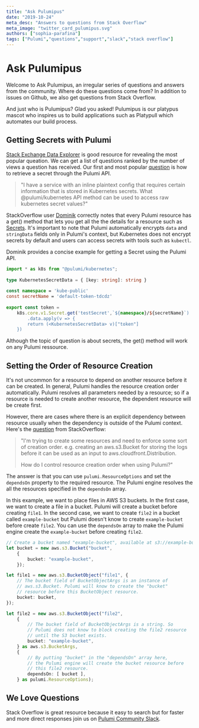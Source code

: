 ```yaml
---
title: "Ask Pulumipus"
date: "2019-10-24"
meta_desc: "Answers to questions from Stack Overflow"
meta_image: "twitter_card_pulumipus.svg"
authors: ["sophia-parafina"]
tags: ["Pulumi","questions","support","slack","stack overflow"]
---
```


# Ask Pulumipus

Welcome to Ask Pulumipus, an irregular series of questions and answers from the community. Where do these questions come from? In addition to issues on Github, we also get questions from Stack Overflow.

And just who is Pulumipus? Glad you asked! Pulumipus is our platypus mascot who inspires us to build applications such as Platypull which automates our build process.

## Getting Secrets with Pulumi

[Stack Exchange Data Explorer](https://data.stackexchange.com/) is good resource for revealing the most popular queation. We can get a list of questions ranked by the number of views a question has received. Our first and most popular [question](https://data.stackexchange.com/) is how to retrieve a secret through the Pulumi API.

>"I have a service with an inline plaintext config that requires certain information that is stored in Kubernetes secrets. What @pulumi/kubernetes API method can be used to access raw kubernetes secret values?"

StackOverflow user [Dominik](https://stackoverflow.com/users/1168315/dominik) correctly notes that every Pulumi resource has a get() method that lets you get all the the details for a resource such as [Secrets](https://www.pulumi.com/docs/reference/pkg/nodejs/pulumi/kubernetes/core/v1/#Secret). It's important to note that Pulumi automatically encrypts `data` and `stringData` fields only in Pulumi's context, but Kubernetes does not encrypt secrets by default and users can access secrets with tools such as `kubectl`.

Dominik provides a concise example for getting a Secret using the Pulumi API.

```typescript
import * as k8s from "@pulumi/kubernetes";
​
type KubernetesSecretData = { [key: string]: string }
​
const namespace = 'kube-public'
const secretName = 'default-token-tdcdz'
​
export const token =
    k8s.core.v1.Secret.get('testSecret',`${namespace}/${secretName}`)
        .data.apply(v => {
        return (<KubernetesSecretData> v)["token"]
    })
```

Although the topic of question is about secrets, the get() method will work on any Pulumi ressource.

## Setting the Order of Resource Creation

It's not uncommon for a resource to depend on another resource before it can be created. In general, Pulumi handles the resource creation order automatically. Pulumi resolves all parameters needed by a resource; so if a resource is needed to create another resource, the dependent resource will be create first.

However, there are cases where there is an explicit dependency between resource usually when the dependency is outside of the Pulumi context. Here's the [question](https://stackoverflow.com/questions/50957692/how-to-control-resource-creation-order-in-pulumia) from StackOverflow:

> "I'm trying to create some resources and need to enforce some sort of creation order. e.g. creating an aws.s3.Bucket for storing the logs before it can be used as an input to aws.cloudfront.Distribution.
>
> How do I control resource creation order when using Pulumi?"

The answer is that you can use `pulumi.ResourceOptions` and set the `dependsOn` property to the required resource. The Pulumi engine resolves the all the resources specified in the `dependsOn` array.

In this example, we want to place files in AWS S3 buckets. In the first case, we want to create a file in a bucket. Pulumi will create a bucket before creating `file1`. In the second case, we want to create `file2` in a bucket called `example-bucket` but Pulumi doesn't know to create `example-bucket` before create `file2`. You can use the `dependsOn` array to make the Pulumi engine create the `example-bucket` before creating `file2`.

```typescript
// Create a bucket named "example-bucket", available at s3://example-bucket.
let bucket = new aws.s3.Bucket("bucket",
    {
        bucket: "example-bucket",
    });

let file1 = new aws.s3.BucketObject("file1", {
    // The bucket field of BucketObjectArgs is an instance of
    // aws.s3.Bucket. Pulumi will know to create the "bucket"
    // resource before this BucketObject resource.
    bucket: bucket,
});

let file2 = new aws.s3.BucketObject("file2",
    {
        // The bucket field of BucketObjectArgs is a string. So
        // Pulumi does not know to block creating the file2 resource
        // until the S3 bucket exists.
        bucket: "example-bucket",
    } as aws.s3.BucketArgs,
    {
        // By putting "bucket" in the "dependsOn" array here,
        // the Pulumi engine will create the bucket resource before
        // this file2 resource.
        dependsOn: [ bucket ],
    } as pulumi.ResourceOptions);
```

## We Love Questions

Stack Overflow is great resource because it easy to search but for faster and more direct responses join us on [Pulumi Community Slack](https://pulumi-community.slack.com).
